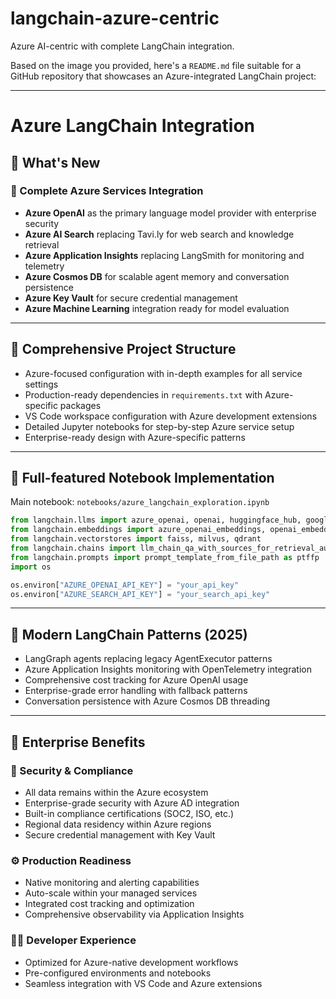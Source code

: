 # langchain-azure-centric
Azure AI-centric with complete LangChain integration.

Based on the image you provided, here's a `README.md` file suitable for a GitHub repository that showcases an Azure-integrated LangChain project:

---

# Azure LangChain Integration

## 🚀 What's New

### 🔗 Complete Azure Services Integration
- **Azure OpenAI** as the primary language model provider with enterprise security
- **Azure AI Search** replacing Tavi.ly for web search and knowledge retrieval
- **Azure Application Insights** replacing LangSmith for monitoring and telemetry
- **Azure Cosmos DB** for scalable agent memory and conversation persistence
- **Azure Key Vault** for secure credential management
- **Azure Machine Learning** integration ready for model evaluation

---

## 🧱 Comprehensive Project Structure
- Azure-focused configuration with in-depth examples for all service settings
- Production-ready dependencies in `requirements.txt` with Azure-specific packages
- VS Code workspace configuration with Azure development extensions
- Detailed Jupyter notebooks for step-by-step Azure service setup
- Enterprise-ready design with Azure-specific patterns

---

## 📓 Full-featured Notebook Implementation

Main notebook: `notebooks/azure_langchain_exploration.ipynb`

```python
from langchain.llms import azure_openai, openai, huggingface_hub, google_palm, ai21, cohere, forefront_ai, goose_ai, writer
from langchain.embeddings import azure_openai_embeddings, openai_embeddings
from langchain.vectorstores import faiss, milvus, qdrant
from langchain.chains import llm_chain_qa_with_sources_for_retrieval_augmentation as qa_wsr_aug
from langchain.prompts import prompt_template_from_file_path as ptffp 
import os 

os.environ["AZURE_OPENAI_API_KEY"] = "your_api_key"
os.environ["AZURE_SEARCH_API_KEY"] = "your_search_api_key"
```

---

## 🧠 Modern LangChain Patterns (2025)
- LangGraph agents replacing legacy AgentExecutor patterns
- Azure Application Insights monitoring with OpenTelemetry integration
- Comprehensive cost tracking for Azure OpenAI usage
- Enterprise-grade error handling with fallback patterns
- Conversation persistence with Azure Cosmos DB threading

---

## 🏢 Enterprise Benefits

### 🔐 Security & Compliance
- All data remains within the Azure ecosystem
- Enterprise-grade security with Azure AD integration
- Built-in compliance certifications (SOC2, ISO, etc.)
- Regional data residency within Azure regions
- Secure credential management with Key Vault

### ⚙️ Production Readiness
- Native monitoring and alerting capabilities
- Auto-scale within your managed services
- Integrated cost tracking and optimization
- Comprehensive observability via Application Insights

### 👨‍💻 Developer Experience
- Optimized for Azure-native development workflows
- Pre-configured environments and notebooks
- Seamless integration with VS Code and Azure extensions

